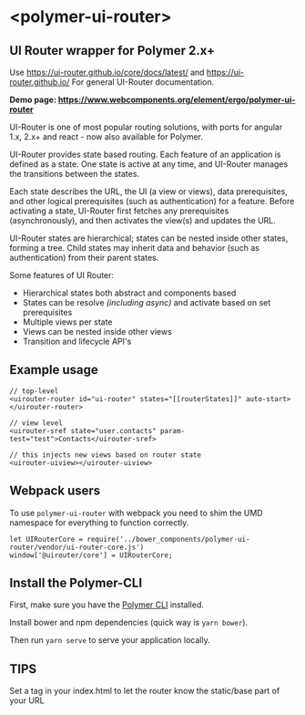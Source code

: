 # \<polymer-ui-router\>

## UI Router wrapper for Polymer 2.x+

Use https://ui-router.github.io/core/docs/latest/ and https://ui-router.github.io/ 
For general UI-Router documentation.

**Demo page: https://www.webcomponents.org/element/ergo/polymer-ui-router**

UI-Router is one of most popular routing solutions, 
with ports for angular 1.x, 2.x+ and react - now also available for Polymer.

UI-Router provides state based routing. Each feature of an application is defined as a state. One state is active at any time, and UI-Router manages the transitions between the states.

Each state describes the URL, the UI (a view or views), data prerequisites, and other logical prerequisites (such as authentication) for a feature. Before activating a state, UI-Router first fetches any prerequisites (asynchronously), and then activates the view(s) and updates the URL.

UI-Router states are hierarchical; states can be nested inside other states, forming a tree.
Child states may inherit data and behavior (such as authentication) from their parent states.

Some features of UI Router:

* Hierarchical states both abstract and components based
* States can be resolve *(including async)* and activate based on set prerequisites 
* Multiple views per state
* Views can be nested inside other views
* Transition and lifecycle API's

## Example usage

    // top-level
    <uirouter-router id="ui-router" states="[[routerStates]]" auto-start>
    </uirouter-router>
    
    // view level
    <uirouter-sref state="user.contacts" param-test="test">Contacts</uirouter-sref>
    
    // this injects new views based on router state
    <uirouter-uiview></uirouter-uiview>


## Webpack users

To use `polymer-ui-router` with webpack you need to shim the UMD namespace for everything to function correctly.

    let UIRouterCore = require('../bower_components/polymer-ui-router/vendor/ui-router-core.js')
    window['@uirouter/core'] = UIRouterCore;

## Install the Polymer-CLI

First, make sure you have the [Polymer CLI](https://www.npmjs.com/package/polymer-cli) installed. 

Install bower and npm dependencies (quick way is `yarn bower`).

Then run `yarn serve` to serve your application locally.

## TIPS

Set a <base href="$path"> tag in your index.html to let the router know the static/base part of your URL
